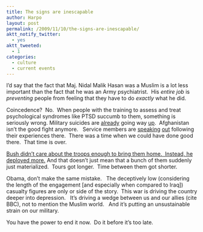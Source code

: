 ```yaml
---
title: The signs are inescapable
author: Harpo
layout: post
permalink: /2009/11/10/the-signs-are-inescapable/
aktt_notify_twitter:
  - yes
aktt_tweeted:
  - 1
categories:
  - culture
  - current events
---
```

I&#8217;d say that the fact that Maj. Nidal Malik Hasan was a Muslim is a lot less important than the fact that he was an Army psychiatrist.  His *entire job* is *preventing* people from feeling that they have to do *exactly* what he did.

Coincedence?  No.  When people with the training to assess and treat psychological syndromes like PTSD succumb to them, something is seriously wrong. Military suicides are <a href="http://www.msnbc.msn.com/id/28895624/" target="_blank">already</a> going way <a href="http://www.cnn.com/2009/US/03/18/military.suicides/" target="_blank">up</a>.  Afghanistan isn&#8217;t the good fight anymore.   Service members are <a href="http://www.washingtonpost.com/wp-dyn/content/article/2009/10/26/AR2009102603394.html" target="_blank">speaking</a> <a href="http://www.google.com/hostednews/canadianpress/article/ALeqM5gVNRczp2rray24sNkzCwAGXP_4jQ" target="_blank">out</a> following their experiences there.  There was a time when we could have done good there.  That time is over.

<a href="http://georgewbush-whitehouse.archives.gov/news/releases/2007/01/20070110-7.html" target="_blank">Bush didn&#8217;t care about the troops enough to bring them home.  Instead, he deployed more.</a> And that doesn&#8217;t just mean that a bunch of them suddenly just materialized.  Tours got longer.  Time between them got shorter.

Obama, don&#8217;t make the same mistake.   The deceptively low (considering the length of the engagement [and especially when compared to Iraq]) casualty figures are only or side of the story.  This war is driving the country deeper into depression.   It&#8217;s driving a wedge between us and our allies (cite BBC), not to mention the Muslim world.   And it&#8217;s putting an unsustainable strain on our military.

You have the power to end it now.  Do it before it&#8217;s too late.